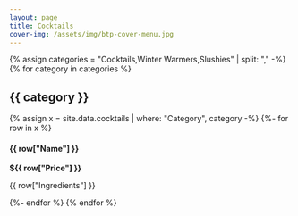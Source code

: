 ```yaml
---
layout: page
title: Cocktails
cover-img: /assets/img/btp-cover-menu.jpg
---
```


{% assign categories = "Cocktails,Winter Warmers,Slushies" | split: "," -%}
{% for category in categories %}
## {{ category }}

{% assign x = site.data.cocktails | where: "Category", category -%}
{%- for row in x %}
<h4 class="d-inline-block">{{ row["Name"] }}</h4><div class="float-md-right mt-md-3"><b>${{ row["Price"] }}</b></div>
<p class="mt-0">{{ row["Ingredients"] }}</p>
{%- endfor %}
{% endfor %}
